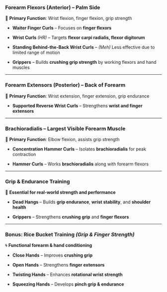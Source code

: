 ### **Forearm Flexors (Anterior) – Palm Side**

💪 **Primary Function**: Wrist flexion, finger flexion, grip strength

- **Waiter Finger Curls** – Focuses on **finger flexors**
    
- **Wrist Curls** _(HR)_ – Targets **flexor carpi radialis, flexor digitorum**
    
- **Standing Behind-the-Back Wrist Curls** – _(Meh)_ Less effective due to limited range of motion
    
- **Grippers** – Builds **crushing grip strength** by working flexors and hand muscles
    

---

### **Forearm Extensors (Posterior) – Back of Forearm**

💪 **Primary Function**: Wrist extension, finger extension, grip endurance

- **Supported Reverse Wrist Curls** – Strengthens **wrist and finger extensors**
    

---

### **Brachioradialis – Largest Visible Forearm Muscle**

💪 **Primary Function**: Elbow flexion, assists grip strength

- **Concentration Hammer Curls** – Isolates **brachioradialis** for peak contraction
    
- **Hammer Curls** – Works **brachioradialis** along with forearm flexors
    

---

### **Grip & Endurance Training**

🦾 **Essential for real-world strength and performance**

- **Dead Hangs** – Builds **grip endurance**, **wrist stability**, and **shoulder health**
    
- **Grippers** – Strengthens **crushing grip** and **finger flexors**
    

---

### **Bonus: Rice Bucket Training** _(Grip & Finger Strength)_

🌀 **Functional forearm & hand conditioning**

- **Close Hands** – Improves **crushing grip**
    
- **Open Hands** – Strengthens **finger extensors**
    
- **Twisting Hands** – Enhances **rotational wrist strength**
    
- **Squeezing Hands** – Develops **pinch grip & endurance**